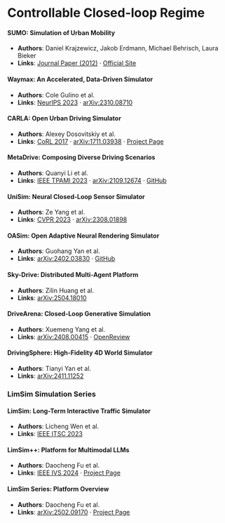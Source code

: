 # Controllable Closed-loop Regime

#### SUMO: Simulation of Urban Mobility
* **Authors**: Daniel Krajzewicz, Jakob Erdmann, Michael Behrisch, Laura Bieker  
* **Links**: [Journal Paper (2012)](https://elib.dlr.de/78013/) · [Official Site](https://www.eclipse.org/sumo/)

#### Waymax: An Accelerated, Data-Driven Simulator
* **Authors**: Cole Gulino et al.  
* **Links**: [NeurIPS 2023](https://proceedings.neurips.cc/paper_files/paper/2023/file/1838feeb71c4b4ea524d0df2f7074245-Abstract-Datasets_and_Benchmarks.html) · [arXiv:2310.08710](https://arxiv.org/abs/2310.08710)

#### CARLA: Open Urban Driving Simulator
* **Authors**: Alexey Dosovitskiy et al.  
* **Links**: [CoRL 2017](https://proceedings.mlr.press/v78/dosovitskiy17a.html) · [arXiv:1711.03938](https://arxiv.org/abs/1711.03938) · [Project Page](https://carla.org/)

#### MetaDrive: Composing Diverse Driving Scenarios
* **Authors**: Quanyi Li et al.  
* **Links**: [IEEE TPAMI 2023](https://ieeexplore.ieee.org/document/10056652) · [arXiv:2109.12674](https://arxiv.org/abs/2109.12674) · [GitHub](https://github.com/metadriverse/metadrive)

#### UniSim: Neural Closed-Loop Sensor Simulator
* **Authors**: Ze Yang et al.  
* **Links**: [CVPR 2023](https://openaccess.thecvf.com/content/CVPR2023/html/Yang_UniSim_A_Neural_Closed-Loop_Sensor_Simulator_CVPR_2023_paper.html) · [arXiv:2308.01898](https://arxiv.org/abs/2308.01898)

#### OASim: Open Adaptive Neural Rendering Simulator
* **Authors**: Guohang Yan et al.  
* **Links**: [arXiv:2402.03830](https://arxiv.org/abs/2402.03830) · [GitHub](https://github.com/PJLab-ADG/OASim)

#### Sky-Drive: Distributed Multi-Agent Platform
* **Authors**: Zilin Huang et al.  
* **Links**: [arXiv:2504.18010](https://arxiv.org/abs/2504.18010)

#### DriveArena: Closed-Loop Generative Simulation
* **Authors**: Xuemeng Yang et al.  
* **Links**: [arXiv:2408.00415](https://arxiv.org/abs/2408.00415) · [OpenReview](https://openreview.net/forum?id=4S9bBbX1be)

#### DrivingSphere: High-Fidelity 4D World Simulator
* **Authors**: Tianyi Yan et al.  
* **Links**: [arXiv:2411.11252](https://arxiv.org/abs/2411.11252)

### LimSim Simulation Series
#### LimSim: Long-Term Interactive Traffic Simulator
* **Authors**: Licheng Wen et al.  
* **Links**: [IEEE ITSC 2023](https://ieeexplore.ieee.org/document/10422327)

#### LimSim++: Platform for Multimodal LLMs
* **Authors**: Daocheng Fu et al.  
* **Links**: [IEEE IVS 2024](https://ieeexplore.ieee.org/document/10614065) · [Project Page](https://pjlab-adg.github.io/limsim_plus/)

#### LimSim Series: Platform Overview
* **Authors**: Daocheng Fu et al.  
* **Links**: [arXiv:2502.09170](https://arxiv.org/abs/2502.09170) · [Project Page](https://pjlab-adg.github.io/limsim_series/)